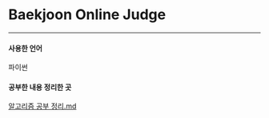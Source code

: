 # Baekjoon Online Judge 

---
#### 사용한 언어 
파이썬 
#### 공부한 내용 정리한 곳
[알고리즘 공부 정리.md](알고리즘%20공부%20정리.md)

